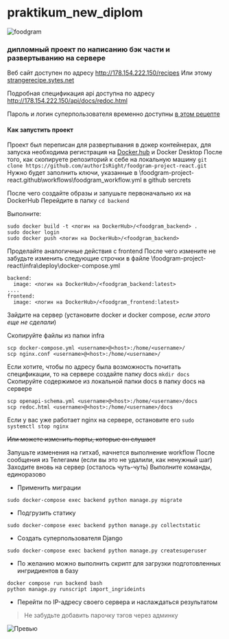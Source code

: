 
# praktikum_new_diplom

![foodgram](https://github.com/authorisright/foodgram-project-react/actions/workflows/foodgram_workflow.yml/badge.svg)

  

### дипломный проект по написанию бэк части и развертыванию на сервере


Веб сайт доступен по адресу http://178.154.222.150/recipes
Или этому [strangerecipe.sytes.net](http://strangerecipe.sytes.net/recipes)

Подробная спецификация api доступна по адресу http://178.154.222.150/api/docs/redoc.html

Пароль и логин суперпользователя временно доступны [в этом рецепте](http://178.154.222.150/recipes/33)
  
#### Как запустить проект

Проект был переписан для развертывания в докер контейнерах, для запуска необходима регистрация на [Docker.hub](https://hub.docker.com/) и Docker Desktop
После того, как скопируете репозиторий к себе на локальную машину
`git clone https://github.com/authorIsRight/foodgram-project-react.git`
Нужно будет заполнить ключи, указанные в \foodgram-project-react.github\workflows\foodgram_workflow.yml в github sercrets

После чего создайте образы и запушьте первоначально их на DockerHub
Перейдите в папку 
`cd backend`

Выполните:
```
sudo docker build -t <логин на DockerHub>/<foodgram_backend> .
sudo docker login
sudo docker push <логин на DockerHub>/<foodgram_backend>
```
Проделайте аналогичные действия с frontend
После чего измените не забудьте изменить следующие строчки в файле
\foodgram-project-react\infra\deploy\docker-compose.yml

```
backend:
  image: <логин на DockerHub>/<foodgram_backend:latest>
....  
frontend:
  image: <логин на DockerHub>/<foodgram_frontend:latest>
```

Зайдите на сервер (установите docker и docker compose, *если этого еще не сделали*)

Скопируйте файлы из папки infra
```
scp docker-compose.yml <username>@<host>:/home/<username>/
scp nginx.conf <username>@<host>:/home/<username>/
```
Если хотите, чтобы по адресу была возможность почитать спецификации, то
на сервере создайте папку docs
`mkdir docs`
Скопируйте содержимое из локальной папки docs в папку docs на сервере
```
scp openapi-schema.yml <username>@<host>:/home/<username>/docs
scp redoc.html <username>@<host>:/home/<username>/docs
```
Если у вас уже работает nginx на сервере, остановите его
`sudo systemctl stop nginx`

~~Или можете изменить порты, которые он слушает~~

Запушьте изменения на гитхаб, начнется выполнение workflow
После сообщения из Телегамм (если вы это не удалили, как ненужный шаг)
Заходите вновь на сервер (осталось чуть-чуть)
Выполните команды, единоразово

 - Применить миграции
 
`sudo docker-compose exec backend python manage.py migrate`

 -    Подгрузить статику
        
`sudo docker-compose exec backend python manage.py collectstatic` 
        
 -   Создать суперпользователя Django
        
`sudo docker-compose exec backend python manage.py createsuperuser`  

 - По желанию можно выполнить скрипт для загрузки подготовленных
   ингридиентов в базу

```        
docker compose run backend bash  
python manage.py runscript import_ingrideints
```        
-   Перейти по IP-адресу своего сервера и наслаждаться результатом

    

> Не забудьте добавить парочку тэгов через админку

![Превью](https://sun9-north.userapi.com/sun9-84/s/v1/ig2/ASNeL02_4NdQ0Ty9MRnWCTxHYc6s5jTiHP_vEe7zJjgXNA7sqSzAcC7bfBtOnIz4wqw6W_19-xJIMe5YeMveRvN2.jpg?size=1290x883&quality=95&type=album)
